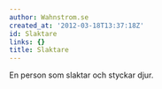 ```yaml
---
author: Wahnstrom.se
created_at: '2012-03-18T13:37:18Z'
id: Slaktare
links: {}
title: Slaktare
---
```


En person som slaktar och styckar djur.